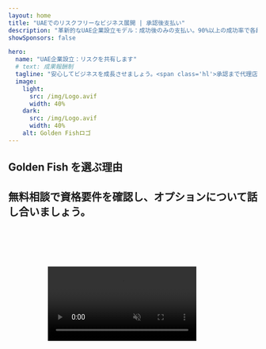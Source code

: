 ```yaml
---
layout: home
title: "UAEでのリスクフリーなビジネス展開 | 承認後支払い"
description: "革新的なUAE企業設立モデル：成功後のみの支払い。90%以上の成功率で各段階を専門家がサポート。"
showSponsors: false

hero:
  name: "UAE企業設立：リスクを共有します"
  # text: 成果報酬制
  tagline: "安心してビジネスを成長させましょう。<span class='hl'>承認まで代理店手数料ゼロ</span>。結果が出るまで料金は発生しません。"
  image:
    light:
      src: /img/Logo.avif
      width: 40%
    dark:
      src: /img/Logo.avif
      width: 40%
    alt: Golden Fishロゴ
---
```


<FeatureBlock :card="{
  title: 'お客様のメリット — 私たちの責任',
  details: 'UAEは、好適なビジネス環境を求める国際的な起業家や投資家に多くの利点を提供しています。\n\n* 低税率：法人税9%、VAT5%で個人所得税なし\n* 100%外国人所有：現地パートナーなしで完全な会社支配権\n* 為替管理なし：利益送金と為替取引の制限なし\n\n[完全なリストを表示](/uae-business/company-registration/benefits-problems#benefits-of-doing-business-in-the-uae)',
  link: '/uae-business/company-registration/benefits-problems#benefits-of-doing-business-in-the-uae',
  src: {
    light: '/img/iStock-2051326997.avif',
    dark: '/img/iStock-1448478309.jpg',
    width: '100%'
  },
  inversion: false
}" />

<FeatureBlock :card="{
  title: '共に取り組む課題',
  details: 'UAEは多くの利点を提供していますが、事業を設立する際には潜在的な課題に注意が必要です。\n\n* 複雑な規制環境：首長国とフリーゾーンで異なる規制\n* 経済実体要件：特定の活動には現地スタッフと物理的なオフィススペースが必要\n* 高い初期費用：登録料、書類作成費用、必須のオフィス賃貸料\n\n[完全なリストを表示](/uae-business/company-registration/benefits-problems#disadvantages-of-doing-business-in-the-uae)',
  link: '/uae-business/company-registration/benefits-problems#disadvantages-of-doing-business-in-the-uae',
  src: {
    light: '/img/iStock-1299393716.avif',
    dark: '/img/iStock-2149731304.avif',
    width: '100%'
  },
  inversion: true
}" />

<FeatureBlock :card="{
  title: '完全サポート：一歩一歩共に',
  details: '**Free Zone、Offshore、Mainland、Branch**での会社設立の完全ガイド。\n\n* Free ZoneとMainlandで100%外国人所有が可能\n* 低税率 - 法人税9%のみ\n* 為替管理なし - 簡単な資本送金\n\n[詳細を見る](/uae-business/company-registration/overview)',
  link: '/uae-business/company-registration/overview',
  src: {
    light: '/video/iStock-1204982076.mp4',
    dark: '/video/iStock-1269162753.mp4',
    width: '100%'
  },
  inversion: false
}" />

<FeatureCards :features="[
  {
    title: '銀行口座開設',
    details: 'UAEの信頼できる銀行で**銀行口座**を簡単に開設。',
    items: [
      '政府承認のための完全なPROサービス',
      '完全な銀行パッケージのセットアップ',
      '96%の成功率'
    ],
    linkText: '詳細を見る',
    link: '/uae-business/offer/banking/',
    icon: {
      light: '/img/iStock-2153786564.avif',
      dark: '/img/iStock-2166793628.avif',
      alt: '銀行サービス'
    }
  },
  {
    title: 'Golden Visa & 居住権',
    details: 'スムーズな申請プロセスで長期居住のための**Golden Visa**を取得。',
    items: [
      '**6ヶ月ごとのUAE入国不要**',
      '条件を維持すれば更新可能な10年有効',
      '92%の成功率'
    ],
    linkText: '詳細を見る',
    link: '/uae-business/offer/golden-visa/',
    icon: {
      light: '/img/iStock-1312241253.avif',
      dark: '/img/ILONMASKID.webp',
      alt: 'ビザサービス'
    }
  },
  {
    title: '法人向けサービスをさらに探る',
    details: '',
    items: [],
    linkText: '詳細を見る',
    link: '/uae-business/company-registration/insights/incorporation-steps',
    icon: {
      light: '/img/iStock-473502112.avif',
      dark: '/img/iStock-1160827423.avif',
      alt: 'その他のサービス'
    }
  }
]" />

## Golden Fish を選ぶ理由

<BenefitsList :features="[
  {
    icon: '🏢',
    title: 'UAEでの現地専門知識',
    text: 'ドバイの専門スタッフが、プロセスの各段階で専門的なガイダンスを提供します。'
  },
  {
    icon: '📊',
    title: '実証された成功率',
    text: '当社のプレミアム処理を通じて発行されたビザ、銀行口座、会社登録の承認率は90％以上で、数百件の実績があります。'
  },
  {
    icon: '💸',
    title: '**成功報酬制**',
    text: '[承認後のみの支払い](/uae-business/benefits/success-based-fees)。隠れた費用のない完全な透明性。'
  },
]" />

## 無料相談で資格要件を確認し、オプションについて話し合いましょう。

<video  autoplay muted playsinline style="padding: 80px" >
  <source src="/img/iStock-2185906461.mp4" type="video/mp4">
</video>

<ContactFormModal 
  formName="Golden Visa [offer]" 
  buttonText="無料相談を予約する" 
  categoryLabel="必要なサポートレベル: *" 
  categoryPlaceholderText="サポートレベルを選択してください"
  messageLabel="相談の準備にご協力ください（推奨）"
  messagePlaceholderText="ご希望、ご家族、タイムライン、具体的なご質問などについてお聞かせください"
  :services="[
  'ベーシック — 必要書類と相談のみ',
  'スタンダード — 完全な書類作成と主要段階のガイダンス',
  'コンプリヘンシブ — お客様の関与を最小限に抑えた完全なプロセス管理',
  'カスタム — 具体的な詳細や特別な要件について相談が必要',
  ]"/>

<!-- <ImageGrid :images="[
  { src: '/img/ILONMASKID.webp', href: './immigration.md', alt: 'UAEの移民' },
  { src: '/img/ILONMASKID.webp', href: './immigration.md', alt: 'UAEの移民' },
]"/> -->